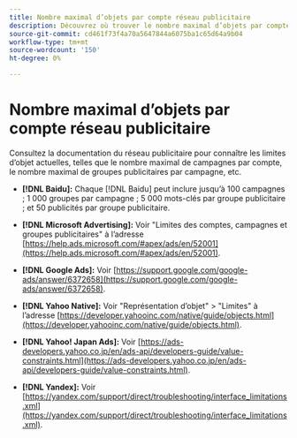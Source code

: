 ```yaml
---
title: Nombre maximal d’objets par compte réseau publicitaire
description: Découvrez où trouver le nombre maximal d’objets par compte réseau publicitaire.
source-git-commit: cd461f73f4a70a5647844a6075ba1c65d64a9b04
workflow-type: tm+mt
source-wordcount: '150'
ht-degree: 0%

---
```


# Nombre maximal d’objets par compte réseau publicitaire

Consultez la documentation du réseau publicitaire pour connaître les limites d’objet actuelles, telles que le nombre maximal de campagnes par compte, le nombre maximal de groupes publicitaires par campagne, etc.

* **[!DNL Baidu]:** Chaque [!DNL Baidu] peut inclure jusqu’à 100 campagnes ; 1 000 groupes par campagne ; 5 000 mots-clés par groupe publicitaire ; et 50 publicités par groupe publicitaire.

* **[!DNL Microsoft Advertising]:** Voir &quot;Limites des comptes, campagnes et groupes publicitaires&quot; à l’adresse [https://help.ads.microsoft.com/#apex/ads/en/52001](https://help.ads.microsoft.com/#apex/ads/en/52001).

* **[!DNL Google Ads]:** Voir [https://support.google.com/google-ads/answer/6372658](https://support.google.com/google-ads/answer/6372658).

* **[!DNL Yahoo Native]:** Voir &quot;Représentation d’objet&quot; > &quot;Limites&quot; à l’adresse [https://developer.yahooinc.com/native/guide/objects.html](https://developer.yahooinc.com/native/guide/objects.html).

* **[!DNL Yahoo! Japan Ads]:** Voir [https://ads-developers.yahoo.co.jp/en/ads-api/developers-guide/value-constraints.html](https://ads-developers.yahoo.co.jp/en/ads-api/developers-guide/value-constraints.html).

* **[!DNL Yandex]:** Voir [https://yandex.com/support/direct/troubleshooting/interface_limitations.xml](https://yandex.com/support/direct/troubleshooting/interface_limitations.xml).
